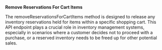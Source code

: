 **Remove Reservations For Cart Items**

The removeReservationsForCartItems method is designed to release any inventory reservations held for items within a specific shopping cart. This API endpoint plays a crucial role in inventory management systems, especially in scenarios where a customer decides not to proceed with a purchase, or a reserved inventory needs to be freed up for other potential sales.